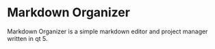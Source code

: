 # Markdown Organizer

Markdown Organizer is a simple markdown editor and project manager written in qt 5.